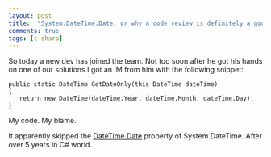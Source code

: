 ```yaml
---
layout: post
title:  "System.DateTime.Date, or why a code review is definitely a good thing"
comments: true
tags: [c-sharp]
---
```



So today a new dev has joined the team. Not too soon after he got his hands on one of our solutions I got an IM from him with the following snippet:

```
public static DateTime GetDateOnly(this DateTime dateTime)
{
   return new DateTime(dateTime.Year, dateTime.Month, dateTime.Day);
}
```

My code. My blame.

It apparently skipped the [DateTime.Date](http://msdn.microsoft.com/en-us/library/system.datetime.date.aspx) property of System.DateTime. After over 5 years in C# world.

